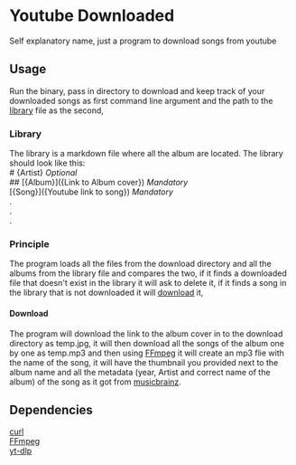 # Youtube Downloaded
Self explanatory name, just a program to download songs from youtube

## Usage
Run the binary, pass in directory to download and keep track of your downloaded songs as first command line argument and the path to the [library](###Library) file as the second,

### Library
The library is a markdown file where all the album are located.
The library should look like this:  
\# \{Artist} *Optional*  
\## \[{Album}]({Link to Album cover}) *Mandatory*  
\[{Song}]({Youtube link to song}) *Mandatory*  
.  
.  
.  

### Principle
The program loads all the files from the download directory and all the albums from the library file and compares the two, if it finds a downloaded file that doesn't exist in the library it will ask to delete it, if it finds a song in the library that is not downloaded it will [download](####Download) it,
#### Download
The program will download the link to the album cover in to the download directory as temp.jpg, it will then download all the songs of the album one by one as temp.mp3 and then using [FFmpeg](https://github.com/FFmpeg/FFmpeg) it will create an mp3 flie with the name of the song, it will have the thumbnail you provided next to the album name and all the metadata (year, Artist and correct name of the album) of the song as it got from [musicbrainz](https://musicbrainz.org/). 

## Dependencies
[curl](https://github.com/curl/curl)  
[FFmpeg](https://github.com/FFmpeg/FFmpeg)  
[yt-dlp](https://github.com/yt-dlp/yt-dlp)  
